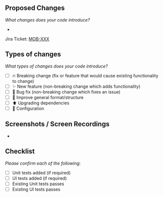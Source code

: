 ## Proposed Changes

_What changes does your code introduce?_

-

Jira Ticket: [MOB-XXX](https://company.atlassian.net/browse/MOB-XXX)

## Types of changes

_What types of changes does your code introduce?_

- [ ] 🔥 Breaking change (fix or feature that would cause existing functionality to change)
- [ ] ✨ New feature (non-breaking change which adds functionality)
- [ ] 🐛 Bug fix (non-breaking change which fixes an issue)
- [ ] 🎨 Improve general format/structure
- [ ] ⬆️ Upgrading dependencies
- [ ] 🔧 Configuration

## Screenshots / Screen Recordings

-

## Checklist

_Please confirm each of the following:_

- [ ] Unit tests added (if required)
- [ ] UI tests added (if required)
- [ ] Existing Unit tests passes
- [ ] Existing UI tests passes
